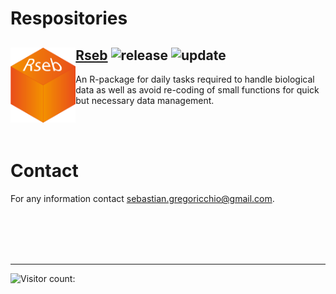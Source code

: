 # Respositories

## <img src="Rseb_logo.svg" align="left" height = 120/> [Rseb](https://sebastian-gregoricchio.github.io/Rseb/) ![release](https://img.shields.io/github/v/release/sebastian-gregoricchio/Rseb) ![update](https://badges.pufler.dev/updated/sebastian-gregoricchio/Rseb)
An R-package for daily tasks required to handle biological data as well as avoid re-coding of small functions for quick but necessary data management.

<br/><br/>
# Contact
For any information contact [sebastian.gregoricchio@gmail.com](mailto:sebastian.gregoricchio@gmail.com).


<br/><br/>
<br/><br/>

----------------------------------------------------------------------------------------------

![Visitor count: ](https://profile-counter.glitch.me/sebastian-gregoricchio/count.svg)
